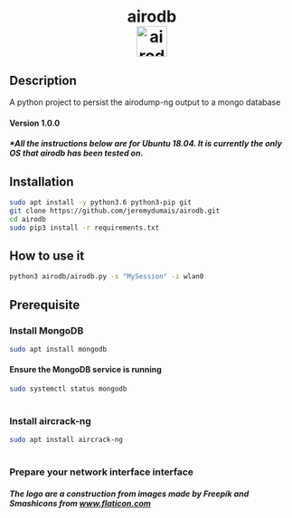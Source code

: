 <h1 align="center">
  <span>airodb</span>
  <br>
  <img src="https://i.imgur.com/fbmWZ8f.png" width="54" alt="airodb">
  <br>
</h1>

## Description
A python project to persist the airodump-ng output to a mongo database

#### Version 1.0.0
##### *All the instructions below are for Ubuntu 18.04. It is currently the only OS that airodb has been tested on.

## Installation

```bash
sudo apt install -y python3.6 python3-pip git
git clone https://github.com/jeremydumais/airodb.git
cd airodb
sudo pip3 install -r requirements.txt
```

## How to use it
```bash
python3 airodb/airodb.py -s "MySession" -i wlan0
```

## Prerequisite

### Install MongoDB
```bash
sudo apt install mongodb
```

#### Ensure the MongoDB service is running
```bash
sudo systemctl status mongodb
```
#
### Install aircrack-ng
```bash
sudo apt install aircrack-ng
```
#
### Prepare your network interface interface

##### The logo are a construction from images made by Freepik and Smashicons from www.flaticon.com